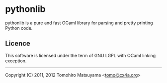 pythonlib
=========

pythonlib is a pure and fast OCaml library for parsing and pretty
printing Python code.

Licence
-------

This software is licensed under the term of GNU LGPL with OCaml
linking exception.

----

Copyright (C) 2011, 2012  Tomohiro Matsuyama <<tomo@cx4a.org>>
